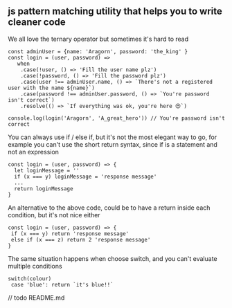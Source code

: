 ## js pattern matching utility that helps you to write cleaner code

We all love the ternary operator but sometimes it's hard to read
```
const adminUser = {name: 'Aragorn', password: 'the_king' }
const login = (user, password) => 
   when
    .case(!user, () => 'Fill the user name plz')
    .case(!password, () => 'Fill the password plz')
    .case(user !== adminUser.name, () => `There's not a registered user with the name ${name}`)
    .case(password !== adminUser.password, () => `You're password isn't correct`)
    .resolve(() => `If everything was ok, you're here 😍`)

console.log(login('Aragorn', 'A_great_hero')) // You're password isn't correct
```

You can always use if / else if, but it's not the most elegant way to go, for example you can't use the short return syntax, since if is a statement and not an expression
```
const login = (user, password) => {
  let loginMessage = ''
  if (x === y) loginMessage = 'response message'
  ...
  return loginMessage
}
```

An alternative to the above code, could be to have a return inside each condition, but it's not nice either
```
const login = (user, password) => {
 if (x === y) return 'response message'
 else if (x === z) return 2 'response message'
}
```

The same situation happens when choose switch, and you can't evaluate multiple conditions
``` 
switch(colour)
 case 'blue': return `it's blue!!`
```




// todo README.md
